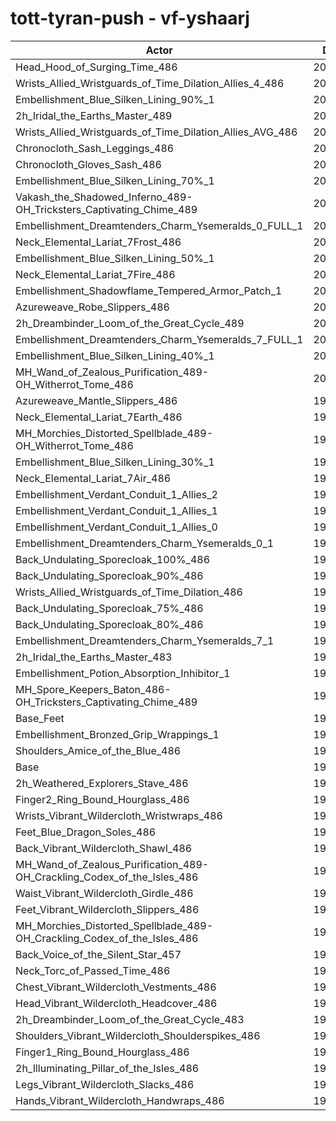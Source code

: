 # tott-tyran-push - vf-yshaarj
| Actor | DPS | Increase |
|---|:---:|:---:|
|Head_Hood_of_Surging_Time_486|202262|1.88%|
|Wrists_Allied_Wristguards_of_Time_Dilation_Allies_4_486|202117|1.81%|
|Embellishment_Blue_Silken_Lining_90%_1|202087|1.79%|
|2h_Iridal_the_Earths_Master_489|201944|1.72%|
|Wrists_Allied_Wristguards_of_Time_Dilation_Allies_AVG_486|201553|1.52%|
|Chronocloth_Sash_Leggings_486|201336|1.41%|
|Chronocloth_Gloves_Sash_486|201241|1.36%|
|Embellishment_Blue_Silken_Lining_70%_1|201236|1.36%|
|Vakash_the_Shadowed_Inferno_489-OH_Tricksters_Captivating_Chime_489|200836|1.16%|
|Embellishment_Dreamtenders_Charm_Ysemeralds_0_FULL_1|200729|1.11%|
|Neck_Elemental_Lariat_7Frost_486|200519|1.00%|
|Embellishment_Blue_Silken_Lining_50%_1|200474|0.98%|
|Neck_Elemental_Lariat_7Fire_486|200402|0.94%|
|Embellishment_Shadowflame_Tempered_Armor_Patch_1|200371|0.93%|
|Azureweave_Robe_Slippers_486|200298|0.89%|
|2h_Dreambinder_Loom_of_the_Great_Cycle_489|200234|0.86%|
|Embellishment_Dreamtenders_Charm_Ysemeralds_7_FULL_1|200162|0.82%|
|Embellishment_Blue_Silken_Lining_40%_1|200086|0.78%|
|MH_Wand_of_Zealous_Purification_489-OH_Witherrot_Tome_486|200078|0.78%|
|Azureweave_Mantle_Slippers_486|199990|0.73%|
|Neck_Elemental_Lariat_7Earth_486|199935|0.71%|
|MH_Morchies_Distorted_Spellblade_489-OH_Witherrot_Tome_486|199899|0.69%|
|Embellishment_Blue_Silken_Lining_30%_1|199840|0.66%|
|Neck_Elemental_Lariat_7Air_486|199827|0.65%|
|Embellishment_Verdant_Conduit_1_Allies_2|199690|0.58%|
|Embellishment_Verdant_Conduit_1_Allies_1|199689|0.58%|
|Embellishment_Verdant_Conduit_1_Allies_0|199644|0.56%|
|Embellishment_Dreamtenders_Charm_Ysemeralds_0_1|199615|0.55%|
|Back_Undulating_Sporecloak_100%_486|199550|0.51%|
|Back_Undulating_Sporecloak_90%_486|199424|0.45%|
|Wrists_Allied_Wristguards_of_Time_Dilation_486|199417|0.45%|
|Back_Undulating_Sporecloak_75%_486|199363|0.42%|
|Back_Undulating_Sporecloak_80%_486|199344|0.41%|
|Embellishment_Dreamtenders_Charm_Ysemeralds_7_1|199311|0.39%|
|2h_Iridal_the_Earths_Master_483|199041|0.26%|
|Embellishment_Potion_Absorption_Inhibitor_1|198944|0.21%|
|MH_Spore_Keepers_Baton_486-OH_Tricksters_Captivating_Chime_489|198940|0.21%|
|Base_Feet|198760|0.11%|
|Embellishment_Bronzed_Grip_Wrappings_1|198645|0.06%|
|Shoulders_Amice_of_the_Blue_486|198638|0.05%|
|Base|198532|0.00%|
|2h_Weathered_Explorers_Stave_486|198504|-0.01%|
|Finger2_Ring_Bound_Hourglass_486|198492|-0.02%|
|Wrists_Vibrant_Wildercloth_Wristwraps_486|198441|-0.05%|
|Feet_Blue_Dragon_Soles_486|198359|-0.09%|
|Back_Vibrant_Wildercloth_Shawl_486|198323|-0.11%|
|MH_Wand_of_Zealous_Purification_489-OH_Crackling_Codex_of_the_Isles_486|198322|-0.11%|
|Waist_Vibrant_Wildercloth_Girdle_486|198242|-0.15%|
|Feet_Vibrant_Wildercloth_Slippers_486|198238|-0.15%|
|MH_Morchies_Distorted_Spellblade_489-OH_Crackling_Codex_of_the_Isles_486|198060|-0.24%|
|Back_Voice_of_the_Silent_Star_457|197956|-0.29%|
|Neck_Torc_of_Passed_Time_486|197952|-0.29%|
|Chest_Vibrant_Wildercloth_Vestments_486|197870|-0.33%|
|Head_Vibrant_Wildercloth_Headcover_486|197870|-0.33%|
|2h_Dreambinder_Loom_of_the_Great_Cycle_483|197840|-0.35%|
|Shoulders_Vibrant_Wildercloth_Shoulderspikes_486|197669|-0.43%|
|Finger1_Ring_Bound_Hourglass_486|197579|-0.48%|
|2h_Illuminating_Pillar_of_the_Isles_486|197278|-0.63%|
|Legs_Vibrant_Wildercloth_Slacks_486|197171|-0.69%|
|Hands_Vibrant_Wildercloth_Handwraps_486|196847|-0.85%|
